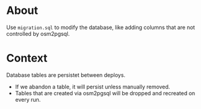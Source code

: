 # About

Use `migration.sql` to modify the database, like adding columns that are not controlled by osm2pgsql.

# Context

Database tables are persistet between deploys.

- If we abandon a table, it will persist unless manually removed.
- Tables that are created via osm2pgsql will be dropped and recreated on every run.
